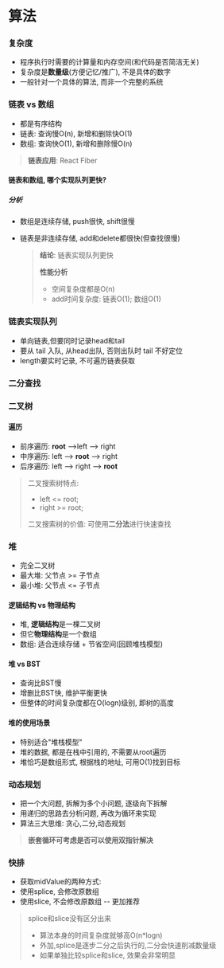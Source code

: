 # 算法

### 复杂度

- 程序执行时需要的计算量和内存空间(和代码是否简洁无关)
- 复杂度是**数量级**(方便记忆/推广), 不是具体的数字
- 一般针对一个具体的算法, 而非一个完整的系统

### 链表 vs 数组

- 都是有序结构
- 链表: 查询慢O(n), 新增和删除快O(1)
- 数组: 查询快O(1), 新增和删除慢O(n)

> **链表应用**: React Fiber

#### 链表和数组, 哪个实现队列更快?

##### 分析

- 数组是连续存储, push很快, shift很慢

- 链表是非连续存储, add和delete都很快(但查找很慢)

  > **结论**: 链表实现队列更快
  >
  > **性能分析**
  >
  > - 空间复杂度都是O(n)
  > - add时间复杂度: 链表O(1); 数组O(1)

### 链表实现队列

- 单向链表,但要同时记录head和tail
- 要从 tail 入队, 从head出队, 否则出队时 tail 不好定位
- length要实时记录, 不可遍历链表获取

### 二分查找

### 二叉树

#### 遍历

- 前序遍历: **root** -->left --> right
- 中序遍历: left --> **root** --> right
- 后序遍历: left --> right --> **root**

> 二叉搜索树特点: 
>
> - left <= root; 
> - right >= root;
>
> 二叉搜索树的价值: 可使用**二分法**进行快速查找

### 堆

- 完全二叉树
- 最大堆: 父节点 >= 子节点
- 最小堆: 父节点 <= 子节点

#### 逻辑结构 vs 物理结构

- 堆, **逻辑结构**是一棵二叉树
- 但它**物理结构**是一个数组
- 数组: 适合连续存储 + 节省空间(回顾堆栈模型)

#### 堆 vs BST

- 查询比BST慢
- 增删比BST快, 维护平衡更快
- 但整体的时间复杂度都在O(logn)级别, 即树的高度

#### 堆的使用场景

- 特别适合"堆栈模型"
- 堆的数据, 都是在栈中引用的, 不需要从root遍历
- 堆恰巧是数组形式, 根据栈的地址, 可用O(1)找到目标

### 动态规划

- 把一个大问题, 拆解为多个小问题, 逐级向下拆解
- 用递归的思路去分析问题, 再改为循环来实现
- 算法三大思维: 贪心,二分,动态规划

> **嵌套循环可考虑是否可以使用双指针解决**



### 快排

- 获取midValue的两种方式:
- 使用splice, 会修改原数组
- 使用slice, 不会修改原数组 -- 更加推荐

>splice和slice没有区分出来
>
>- 算法本身的时间复杂度就够高O(n*logn)
>- 外加,splice是逐步二分之后执行的,二分会快速削减数量级
>- 如果单独比较splice和slice, 效果会非常明显







